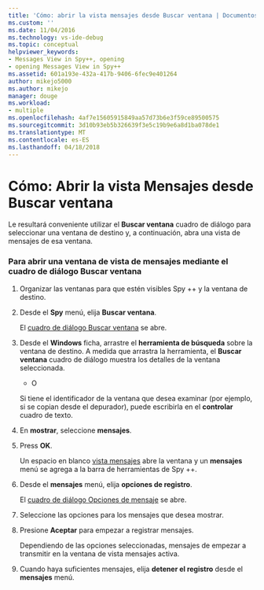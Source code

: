```yaml
---
title: 'Cómo: abrir la vista mensajes desde Buscar ventana | Documentos de Microsoft'
ms.custom: ''
ms.date: 11/04/2016
ms.technology: vs-ide-debug
ms.topic: conceptual
helpviewer_keywords:
- Messages View in Spy++, opening
- opening Messages View in Spy++
ms.assetid: 601a193e-432a-417b-9406-6fec9e401264
author: mikejo5000
ms.author: mikejo
manager: douge
ms.workload:
- multiple
ms.openlocfilehash: 4af7e15605915849aa57d73b6e3f59ce89500575
ms.sourcegitcommit: 3d10b93eb5b326639f3e5c19b9e6a8d1ba078de1
ms.translationtype: MT
ms.contentlocale: es-ES
ms.lasthandoff: 04/18/2018
---
```

# <a name="how-to-open-messages-view-from-find-window"></a>Cómo: Abrir la vista Mensajes desde Buscar ventana
Le resultará conveniente utilizar el **Buscar ventana** cuadro de diálogo para seleccionar una ventana de destino y, a continuación, abra una vista de mensajes de esa ventana.  
  
### <a name="to-open-a-messages-view-window-using-the-find-window-dialog-box"></a>Para abrir una ventana de vista de mensajes mediante el cuadro de diálogo Buscar ventana  
  
1.  Organizar las ventanas para que estén visibles Spy ++ y la ventana de destino.  
  
2.  Desde el **Spy** menú, elija **Buscar ventana**.  
  
     El [cuadro de diálogo Buscar ventana](../debugger/find-window-dialog-box.md) se abre.  
  
3.  Desde el **Windows** ficha, arrastre el **herramienta de búsqueda** sobre la ventana de destino. A medida que arrastra la herramienta, el **Buscar ventana** cuadro de diálogo muestra los detalles de la ventana seleccionada.  
  
     - O  
  
     Si tiene el identificador de la ventana que desea examinar (por ejemplo, si se copian desde el depurador), puede escribirla en el **controlar** cuadro de texto.  
  
4.  En **mostrar**, seleccione **mensajes**.  
  
5.  Press **OK**.  
  
     Un espacio en blanco [vista mensajes](../debugger/messages-view.md) abre la ventana y un **mensajes** menú se agrega a la barra de herramientas de Spy ++.  
  
6.  Desde el **mensajes** menú, elija **opciones de registro**.  
  
     El [cuadro de diálogo Opciones de mensaje](../debugger/message-options-dialog-box.md) se abre.  
  
7.  Seleccione las opciones para los mensajes que desea mostrar.  
  
8.  Presione **Aceptar** para empezar a registrar mensajes.  
  
     Dependiendo de las opciones seleccionadas, mensajes de empezar a transmitir en la ventana de vista mensajes activa.  
  
9. Cuando haya suficientes mensajes, elija **detener el registro** desde el **mensajes** menú.